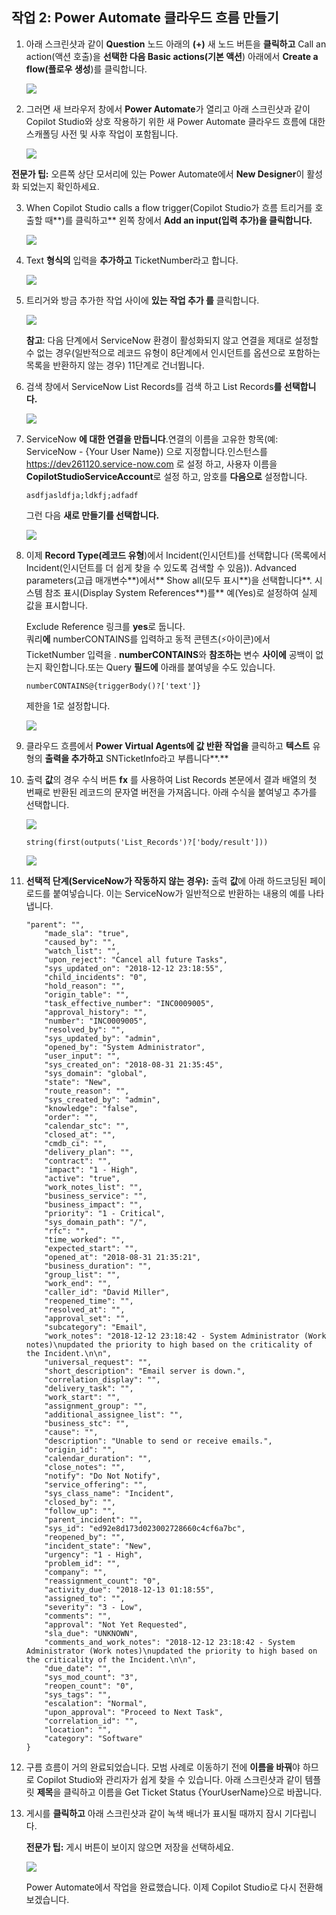 ## 작업 2: Power Automate 클라우드 흐름 만들기 

1.  아래 스크린샷과 같이 **Question** 노드 아래의 **(+)** 새 노드 버튼을
    **클릭하고** Call an action(액션 호출)을 **선택한 다음 Basic
    actions(기본 액션**) 아래에서 **Create a flow(플로우 생성**)를
    클릭합니다.

    <img src="https://github.com/FDX-edu/240819_CopilotEdu_test/raw/main/Lab%2003/media/image7.png">

2.  그러면 새 브라우저 창에서 **Power Automate**가 열리고 아래
    스크린샷과 같이 Copilot Studio와 상호 작용하기 위한 새 Power
    Automate 클라우드 흐름에 대한 스캐폴딩 사전 및 사후 작업이
    포함됩니다.

    <img src="https://github.com/FDX-edu/240819_CopilotEdu_test/raw/main/Lab%2003/media/image8.png">

 **전문가 팁:** 오른쪽 상단 모서리에 있는 Power Automate에서 **New Designer**이 활성화 되었는지 확인하세요.


3.  When Copilot Studio calls a flow trigger(Copilot Studio가 흐름
    트리거를 호출할 때**)를 클릭하고** 왼쪽 창에서 **Add an input(입력
    추가)을 클릭합니다.**
    
    <img src="https://github.com/FDX-edu/240819_CopilotEdu_test/raw/main/Lab%2003/media/image11.png">

4.  Text **형식의** 입력을 **추가하고** TicketNumber라고 합니다.
    
    <img src="https://github.com/FDX-edu/240819_CopilotEdu_test/raw/main/Lab%2003/media/image12.png">

5.  트리거와 방금 추가한 작업 사이에 **있는 작업 추가 를** 클릭합니다.

    <img src="https://github.com/FDX-edu/240819_CopilotEdu_test/raw/main/Lab%2003/media/image13.png">

     **참고**: 다음 단계에서 ServiceNow 환경이 활성화되지 않고 연결을 제대로 설정할 수 없는 경우(일반적으로 레코드 유형이 8단계에서 인시던트를 옵션으로 포함하는 목록을 반환하지 않는 경우) 11단계로 건너뜁니다.

6.  검색 창에서 ServiceNow List Records를 검색 하고 List Records**를
    선택합니다.**

    <img src="https://github.com/FDX-edu/240819_CopilotEdu_test/raw/main/Lab%2003/media/image14.png">

7.  ServiceNow **에 대한 연결을 만듭니다**.연결의 이름을 고유한
    항목(예: ServiceNow - {Your User Name})  으로 지정합니다.인스턴스를 https://dev261120.service-now.com 로
    설정 하고, 사용자 이름을 **CopilotStudioServiceAccount**로 설정 하고,  암호를 **다음으로** 설정합니다.

    ```
    asdfjasldfja;ldkfj;adfadf
    ```

     그런 다음 **새로 만들기를 선택합니다.**

    <img src="https://github.com/FDX-edu/240819_CopilotEdu_test/raw/main/Lab%2003/media/image15.png">

8.  이제 **Record Type(레코드 유형**)에서 Incident(인시던트)를
    선택합니다 (목록에서 Incident(인시던트를 더 쉽게 찾을 수 있도록
    검색할 수 있음)).
    Advanced parameters(고급 매개변수**)에서** Show all(모두 표시**)을
    선택합니다**.
    시스템 참조 표시(Display System References**)를** 예(Yes)로 설정하여
    실제 값을 표시합니다.

     Exclude Reference 링크를 **yes**로 둡니다.\
     쿼리**에** numberCONTAINS를 입력하고 동적 콘텐츠(⚡아이콘)에서
     TicketNumber 입력을 .
     **numberCONTAINS**와 **참조하는** 변수 **사이에** 공백이 없는지
     확인합니다.또는 Query **필드에** 아래를 붙여넣을 수도 있습니다.

    ```
    numberCONTAINS@{triggerBody()?['text']}
    ```

    제한을 1로 설정합니다.

    <img src="https://github.com/FDX-edu/240819_CopilotEdu_test/raw/main/Lab%2003/media/image16.png">

9.  클라우드 흐름에서 **Power Virtual Agents에 값 반환 작업을** 클릭하고
    **텍스트** 유형의 **출력을 추가하고** SNTicketInfo라고 부릅니다**.**

10. 출력 **값**의 경우 수식 버튼 **fx** 를 사용하여 List Records
    본문에서 결과 배열의 첫 번째로 반환된 레코드의 문자열 버전을
    가져옵니다.
    아래 수식을 붙여넣고 추가를 선택합니다.

    <img src="https://github.com/FDX-edu/240819_CopilotEdu_test/raw/main/Lab%2003/media/image17.png">

    ```
    string(first(outputs('List_Records')?['body/result']))
    ```
    
    <img src="https://github.com/FDX-edu/240819_CopilotEdu_test/raw/main/Lab%2003/media/image18.png">

11. **선택적 단계(ServiceNow가 작동하지 않는 경우):** 출력 **값**에 아래
    하드코딩된 페이로드를 붙여넣습니다. 이는 ServiceNow가 일반적으로
    반환하는 내용의 예를 나타냅니다.

    ```
    "parent": "",
        "made_sla": "true",
        "caused_by": "",
        "watch_list": "",
        "upon_reject": "Cancel all future Tasks",
        "sys_updated_on": "2018-12-12 23:18:55",
        "child_incidents": "0",
        "hold_reason": "",
        "origin_table": "",
        "task_effective_number": "INC0009005",
        "approval_history": "",
        "number": "INC0009005",
        "resolved_by": "",
        "sys_updated_by": "admin",
        "opened_by": "System Administrator",
        "user_input": "",
        "sys_created_on": "2018-08-31 21:35:45",
        "sys_domain": "global",
        "state": "New",
        "route_reason": "",
        "sys_created_by": "admin",
        "knowledge": "false",
        "order": "",
        "calendar_stc": "",
        "closed_at": "",
        "cmdb_ci": "",
        "delivery_plan": "",
        "contract": "",
        "impact": "1 - High",
        "active": "true",
        "work_notes_list": "",
        "business_service": "",
        "business_impact": "",
        "priority": "1 - Critical",
        "sys_domain_path": "/",
        "rfc": "",
        "time_worked": "",
        "expected_start": "",
        "opened_at": "2018-08-31 21:35:21",
        "business_duration": "",
        "group_list": "",
        "work_end": "",
        "caller_id": "David Miller",
        "reopened_time": "",
        "resolved_at": "",
        "approval_set": "",
        "subcategory": "Email",
        "work_notes": "2018-12-12 23:18:42 - System Administrator (Work notes)\nupdated the priority to high based on the criticality of the Incident.\n\n",
        "universal_request": "",
        "short_description": "Email server is down.",
        "correlation_display": "",
        "delivery_task": "",
        "work_start": "",
        "assignment_group": "",
        "additional_assignee_list": "",
        "business_stc": "",
        "cause": "",
        "description": "Unable to send or receive emails.",
        "origin_id": "",
        "calendar_duration": "",
        "close_notes": "",
        "notify": "Do Not Notify",
        "service_offering": "",
        "sys_class_name": "Incident",
        "closed_by": "",
        "follow_up": "",
        "parent_incident": "",
        "sys_id": "ed92e8d173d023002728660c4cf6a7bc",
        "reopened_by": "",
        "incident_state": "New",
        "urgency": "1 - High",
        "problem_id": "",
        "company": "",
        "reassignment_count": "0",
        "activity_due": "2018-12-13 01:18:55",
        "assigned_to": "",
        "severity": "3 - Low",
        "comments": "",
        "approval": "Not Yet Requested",
        "sla_due": "UNKNOWN",
        "comments_and_work_notes": "2018-12-12 23:18:42 - System Administrator (Work notes)\nupdated the priority to high based on the criticality of the Incident.\n\n",
        "due_date": "",
        "sys_mod_count": "3",
        "reopen_count": "0",
        "sys_tags": "",
        "escalation": "Normal",
        "upon_approval": "Proceed to Next Task",
        "correlation_id": "",
        "location": "",
        "category": "Software"
    }
    
    ```

12. 구름 흐름이 거의 완료되었습니다. 모범 사례로 이동하기 전에 **이름을
    바꿔**야 하므로 Copilot Studio와 관리자가 쉽게 찾을 수 있습니다.
    아래 스크린샷과 같이 템플릿 **제목**을 클릭하고 이름을 Get Ticket
    Status {YourUserName}으로 바꿉니다.

13. 게시를 **클릭하고** 아래 스크린샷과 같이 녹색 배너가 표시될 때까지
    잠시 기다립니다.

     **전문가 팁:** 게시 버튼이 보이지 않으면 저장을 선택하세요.

    <img src="https://github.com/FDX-edu/240819_CopilotEdu_test/raw/main/Lab%2003/media/image19.png">

    Power Automate에서 작업을 완료했습니다. 이제 Copilot Studio로 다시 전환해 보겠습니다.

